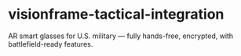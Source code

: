 # visionframe-tactical-integration
AR smart glasses for U.S. military — fully hands-free, encrypted, with battlefield-ready features.
